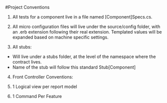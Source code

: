 ﻿#Project Conventions


1. All tests for a component live in a file named [Component]Specs.cs.

2. All micro configuration files will live under the source/config folder, with an .erb extension following their real extension. Templated values will be expanded based on machine specific settings.

3. All stubs:
  * Will live under a stubs folder, at the level of the namespace where the contract lives.
  * Name of the stub will follow this standard Stub[Component]

4. Front Controller Conventions:

  1. 1 Logical view per report model
  2. 1 Command Per Feature
